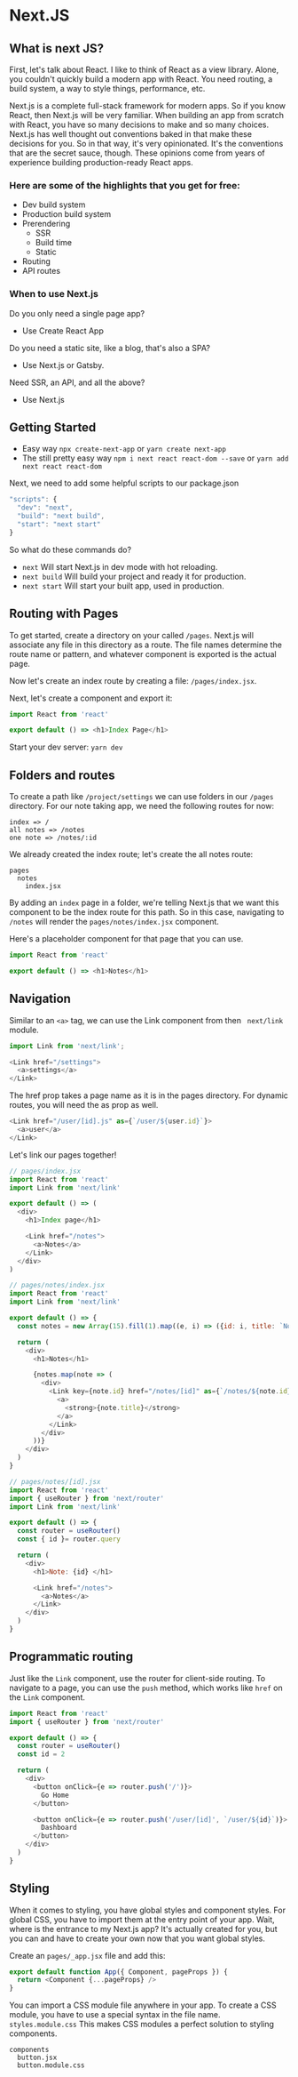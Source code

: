 # Next.JS

## What is next JS?
First, let's talk about React. I like to think of React as a view library. Alone, you couldn't quickly build a modern app with React. You need routing, a build system, a way to style things, performance, etc.

Next.js is a complete full-stack framework for modern apps. So if you know React, then Next.js will be very familiar. When building an app from scratch with React, you have so many decisions to make and so many choices. Next.js has well thought out conventions baked in that make these decisions for you. So in that way, it's very opinionated. It's the conventions that are the secret sauce, though. These opinions come from years of experience building production-ready React apps.

### Here are some of the highlights that you get for free:
- Dev build system
- Production build system
- Prerendering
    - SSR
    - Build time
    - Static
- Routing
- API routes

### When to use Next.js
Do you only need a single page app?
- Use Create React App

Do you need a static site, like a blog, that's also a SPA?
- Use Next.js or Gatsby.

Need SSR, an API, and all the above?
- Use Next.js

## Getting Started
- Easy way
```npx create-next-app``` or ```yarn create next-app```
- The still pretty easy way
```npm i next react react-dom --save``` or ```yarn add next react react-dom```

Next, we need to add some helpful scripts to our package.json
```js
"scripts": {
  "dev": "next",
  "build": "next build",
  "start": "next start"
}
```

So what do these commands do?
- ```next``` Will start Next.js in dev mode with hot reloading.
- ```next build``` Will build your project and ready it for production.
- ```next start``` Will start your built app, used in production.


## Routing with Pages
To get started, create a directory on your called ```/pages```. Next.js will associate any file in this directory as a route. The file names determine the route name or pattern, and whatever component is exported is the actual page.

Now let's create an index route by creating a file: ```/pages/index.jsx```.

Next, let's create a component and export it:

```js
import React from 'react'

export default () => <h1>Index Page</h1>
```

Start your dev server: ```yarn dev```

## Folders and routes
To create a path like ```/project/settings``` we can use folders in our ```/pages``` directory. For our note taking app, we need the following routes for now:

```
index => /
all notes => /notes
one note => /notes/:id
```
We already created the index route; let's create the all notes route:
```
pages
  notes
    index.jsx
```
By adding an ```index``` page in a folder, we're telling Next.js that we want this component to be the index route for this path. So in this case, navigating to ```/notes``` will render the ```pages/notes/index.jsx``` component.

Here's a placeholder component for that page that you can use.
```js
import React from 'react'

export default () => <h1>Notes</h1>
```

## Navigation

Similar to an ```<a>``` tag, we can use the Link component from then ``` next/link``` module.

```js
import Link from 'next/link';

<Link href="/settings">
  <a>settings</a>
</Link>
```

The href prop takes a page name as it is in the pages directory. For dynamic routes, you will need the as prop as well.

```js
<Link href="/user/[id].js" as={`/user/${user.id}`}>
  <a>user</a>
</Link>
```

Let's link our pages together!

```js
// pages/index.jsx
import React from 'react'
import Link from 'next/link'

export default () => (
  <div>
    <h1>Index page</h1>

    <Link href="/notes">
      <a>Notes</a>
    </Link>
  </div> 
)
```

```js
// pages/notes/index.jsx
import React from 'react'
import Link from 'next/link'

export default () => {
  const notes = new Array(15).fill(1).map((e, i) => ({id: i, title: `Note: ${i}`}))

  return (
    <div>
      <h1>Notes</h1>

      {notes.map(note => (
        <div>
          <Link key={note.id} href="/notes/[id]" as={`/notes/${note.id}`}>
            <a>
              <strong>{note.title}</strong>
            </a>
          </Link>
        </div>
      ))}
    </div>
  )
}
```

```js
// pages/notes/[id].jsx
import React from 'react'
import { useRouter } from 'next/router'
import Link from 'next/link'

export default () => {
  const router = useRouter()
  const { id }= router.query

  return (
    <div>
      <h1>Note: {id} </h1>

      <Link href="/notes">
        <a>Notes</a>
      </Link>
    </div>
  )
}
```

## Programmatic routing

Just like the ```Link``` component, use the router for client-side routing. To navigate to a page, you can use the ```push``` method, which works like ```href``` on the ```Link``` component.

```js
import React from 'react'
import { useRouter } from 'next/router'

export default () => {
  const router = useRouter()
  const id = 2

  return (
    <div>
      <button onClick={e => router.push('/')}>
        Go Home
      </button>

      <button onClick={e => router.push('/user/[id]', `/user/${id}`)}>
        Dashboard
      </button>
    </div>
  )
}
```

## Styling

When it comes to styling, you have global styles and component styles. For global CSS, you have to import them at the entry point of your app. Wait, where is the entrance to my Next.js app? It's actually created for you, but you can and have to create your own now that you want global styles.

Create an ```pages/_app.jsx``` file and add this:

```js
export default function App({ Component, pageProps }) {
  return <Component {...pageProps} />
}
```

You can import a CSS module file anywhere in your app. To create a CSS module, you have to use a special syntax in the file name.
```styles.module.css```
This makes CSS modules a perfect solution to styling components.
```
components
  button.jsx
  button.module.css
```